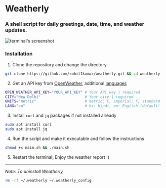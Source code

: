 # Weatherly

###  A shell script for daily greetings, date, time, and weather updates.

![terminal's screenshot](https://i.imgur.com/6UXx2q7.png)
### Installation

1. Clone the repository and change the directory

```bash
git clone https://github.com/rohit1kumar/weatherly.git && cd weatherly
```

2. Get an API key from [OpenWeather](https://home.openweathermap.org/api_keys), additional [languages](https://openweathermap.org/current#multi) 
```bash
OPEN_WEATHER_API_KEY="YOUR_API_KEY" # Your API key | required
CITY="New Delhi"                    # Your city | required
UNITS="metric"                      # metric: C, imperial: F, standard: K (default)
LANG="en"                           # hi: Hindi, en: English (default)
```

3. Install `curl` and `jq` packages if not installed already

```bash
sudo apt install curl
sudo apt install jq
```

4. Run the script and make it executable and follow the instructions
```bash
chmod +x main.sh && ./main.sh
```

5. Restart the terminal, Enjoy the weather report :)

---
*Note: To uninstall Weatherly,*
```bash
rm -rf ~/.weatherly ~/.weatherly_config
```
